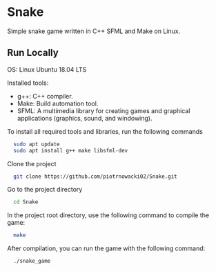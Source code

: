 
# Snake

Simple snake game written in C++ SFML and Make on Linux.


## Run Locally

OS: Linux Ubuntu 18.04 LTS


Installed tools:
 - g++: C++ compiler.
 - Make: Build automation tool.
 -  SFML: A multimedia library for creating games and graphical applications (graphics, sound, and windowing).

To install all required tools and libraries, run the following commands
```bash
  sudo apt update
  sudo apt install g++ make libsfml-dev
```


Clone the project

```bash
  git clone https://github.com/piotrnowacki02/Snake.git
```

Go to the project directory

```bash
  cd Snake
```

In the project root directory, use the following command to compile the game:

```bash
  make
```

After compilation, you can run the game with the following command:

```bash
  ./snake_game
```



